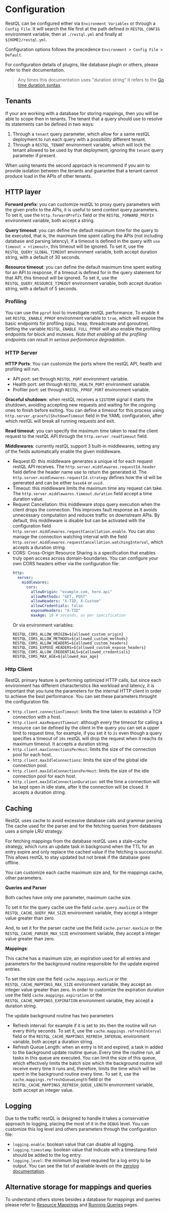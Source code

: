 # Configuration

RestQL can be configured either via `Environment Variables` or through a `Config File`. It will search the file first at the path defined in `RESTQL_CONFIG` environment variable, then at `./restql.yml` and finally at `${HOME}/restql.yml`.

Configuration options follows the precedence `Environment > Config File > Default`.

For configuration details of plugins, like database plugin or others, please refer to their documentation.

> Any times this documentation uses "duration string" it refers to the [Go time duration syntax](https://golang.org/pkg/time/#ParseDuration).

## Tenants

If your are working with a database for storing mappings, then you will be able to scope then in tenants. The tenant that a query should use to resolve its statements can be defined in two ways:

1. Through a `tenant` query parameter, which allow for a same restQL deployment to run each query with a possibility different tenant.
2. Through a `RESTQL_TENANT` environment variable, which will lock the tenant allowed to be used by that deployment, ignoring the `tenant` query parameter if present.

When using tenants the second approach is recommend if you aim to provide isolation between the tenants and guarantee that a tenant cannot produce load in the APIs of other tenants.

## HTTP layer

**Forward prefix**: you can customize restQL to proxy query parameters with the given prefix to the APIs, it is useful to send context query parameters. To set it, use the `http.forwardPrefix` field or the `RESTQL_FORWARD_PREFIX` environment variable, both accept a string.

**Query timeout**: you can define the default maximum time for the query to be executed, that is, the maximum time spent calling the APIs (not including database and parsing latency), if a timeout is defined in the query with `use timeout = <timeout>`, this timeout will be ignored. To set it, use the `RESTQL_QUERY_GLOBAL_TIMEOUT` environment variable, both accept duration string, with a default of 30 seconds.

**Resource timeout**: you can define the default maximum time spent waiting for an API to response, if a timeout is defined for in the query statement for that API, this timeout will be ignored. To set it, use the `RESTQL_QUERY_RESOURCE_TIMEOUT` environment variable, both accept duration string, with a default of 5 seconds.

### Profiling

You can use the `pprof` tool to investigate restQL performance. To enable it set `RESTQL_ENABLE_PPROF` environment variable to `true`, which will expose the basic endpoints for profiling (cpu, heap, threadcreate and goroutine). Setting the variable `RESTQL_ENABLE_FULL_PPROF` will also enable the profiling endpoints for block and mutexes. _Note that enabling all the profiling endpoints can result in serious performance degradation_.

### HTTP Server

**HTTP Ports**: You can customize the ports where the restQL API, health and profiling will run.

- API port: set through `RESTQL_PORT` environment variable.
- Health port: set through `RESTQL_HEALTH_PORT` environment variable.
- Profiler port: set through `RESTQL_PPROF_PORT` environment variable.

**Graceful shutdown**: when restQL receives a `SIGTERM` signal it starts the shutdown, avoiding accepting new requests and waiting for the ongoing ones to finish before exiting. You can define a timeout for this process using `http.server.gracefulShutdownTimeout` field in the YAML configuration, after which restQL will break all running requests and exit.

**Read timeout**: you can specify the maximum time taken to read the client request to the restQL API through the `http.server.readTimeout` field.

**Middlewares**: currently restQL support 3 built-in middlewares, setting any of the fields automatically enable the given middleware.

- Request ID: this middleware generates a unique id for each request restQL API receives. The `http.server.middlewares.requestId.header` field define the header name use to return the generated id. The `http.server.middlewares.requestId.strategy` defines how the id will be generated and can be either `base64` or `uuid`.
- Timeout: this middleware limits the maximum time any request can take. The `http.server.middlewares.timeout.duration` field accept a time duration value.
- Request Cancellation: this middleware stops query execution when the client drops the connection. This improves fault response as it avoids unnecessary computation and reduces traffic on downstream APIs. By default, this middleware is disable but can be activated with the configuration field `http.server.middlewares.requestCancellation.enable`. You can also manage the connection watching interval with the field `http.server.middlewares.requestCancellation.watchingInterval`, which accepts a duration string.
- CORS: Cross-Origin Resource Sharing is a specification that enables truly open access across domain-boundaries.
  You can configure your own CORS headers either via the configuration file:
  ```yaml
  http:
    server:
      middlewares:
        cors:
          allowOrigin: "example.com, hero.api"
          allowMethods: "GET, POST"
          allowHeaders: "X-TID, X-Custom"
          allowCredentials: false
          exposeHeaders: "X-TID"
          maxAge: 10 # seconds, as per specification
  ```
  Or via environment variables:
  ```shell script
  RESTQL_CORS_ALLOW_ORIGIN=${allowed_custom_origin}
  RESTQL_CORS_ALLOW_METHODS=${allowed_custom_methods}
  RESTQL_CORS_ALLOW_HEADERS=${allowed_custom_headers}
  RESTQL_CORS_EXPOSE_HEADERS=${allowed_custom_expose_headers}
  RESTQL_CORS_ALLOW_CREDENTIALS=${allowed_credentials}
  RESTQL_CORS_MAX_AGE=${allowed_max_age}
  ```

### Http Client

RestQL primary feature is performing optimized HTTP calls, but since each environment has different characteristics like workload and latency, it is important that you tune the parameters for the internal HTTP client in order to achieve the best performance. You can set these parameters throught the configuration file.

- `http.client.connectionTimeout`: limits the time taken to establish a TCP connection with a host.
- `http.client.maxRequestTimeout`: although every the timeout for calling a resource can be defined by the client in the query you can set a upper limit to request time, for example, if you set it to `2s` even though a query specifies a timeout of `10s` restQL will drop the request when it reachs its maximum timeout. It accepts a duration string.
- `http.client.maxConnectionsPerHost`: limits the size of the connection pool for each host.
- `http.client.maxIdleConnections`: limits the size of the global idle connection pool.
- `http.client.maxIdleConnectionsPerHost`: limits the size of the idle connection pool for each host.
- `http.client.maxIdleConnectionDuration`: set the time a connection will be kept open in idle state, after it the connection will be closed. It accepts a duration string.

## Caching

RestQL uses cache to avoid excessive database calls and grammar parsing. The cache used for the parser and for the fetching queries from databases uses a simple LRU strategy.

For fetching mappings from the database restQL uses a stale-cache strategy, which runs an update task in background when the TTL for an entry expire and only replace the cached value if the fetching is successful. This allows restQL to stay updated but not break if the database goes offline.

You can customize each cache maximum size and, for the mappings cache, other parameters.

**Queries and Parser**

Both caches have only one parameter, maximum cache size.

To set it for the query cache use the field `cache.query.maxSize` or the `RESTQL_CACHE_QUERY_MAX_SIZE` environment variable, they accept a integer value greater than zero.

And, to set it for the parser cache use the field `cache.parser.maxSize` or the `RESTQL_CACHE_PARSER_MAX_SIZE` environment variable, they accept a integer value greater than zero.

**Mappings**:

This cache has a maximum size, an expiration used for all entries and parameters for the background routine responsible for the update expired entries.

To set the size use the field `cache.mappings.maxSize` or the `RESTQL_CACHE_MAPPINGS_MAX_SIZE` environment variable, they accept an integer value greater than zero.
In order to customize the expiration duration use the field `cache.mappings.expiration` or the `RESTQL_CACHE_MAPPINGS_EXPIRATION` environment variable, they accept a duration string.

The update background routine has two parameters

- Refresh interval: for example if it is set to `30s` then the routine will run every thirty seconds. To set it, use the `cache.mappings.refreshInterval` field or the `RESTQL_CACHE_MAPPINGS_REFRESH_INTERVAL` environment variable, both accept a duration string.
- Refresh Queue Length: when an entry is hit and expired, a task in added to the background update routine queue. Every time the routine run, all tasks in this queue are executed. You can limit the size of this queue, which effectively limits the batch size which the background routine will receive every time it runs and, therefore, limits the time which will be spent in the background routine every time. To set it, use the `cache.mappings.refreshQueueLength` field or the `RESTQL_CACHE_MAPPINGS_REFRESH_QUEUE_LENGTH` environment variable, both accept an integer value.

## Logging

Due to the traffic restQL is designed to handle it takes a conservative approach to logging, placing the most of it in the `DEBUG` level. You can customize this log level and others parameters through the configuration file:

- `logging.enable`: boolean value that can disable all logging.
- `logging.timestamp`: boolean value that indicate with a timestamp field should be added to the log entry.
- `logging.level`: the minimum log level required for a log entry to be output. You can see the list of available levels on the [zerolog documentation](https://github.com/rs/zerolog#leveled-logging).

## Alternative storage for mappings and queries

To understand others stores besides a database for mappings and queries please refer to [Resource Mappings](/restql/resource-mappings.md) and [Running Queries](/restql/running-queries.md) pages.
